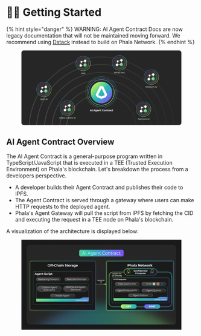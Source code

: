 # 👩‍💻 Getting Started

{% hint style="danger" %}
WARNING: AI Agent Contract Docs are now legacy documentation that will not be maintained moving forward. We recommend using [Dstack](broken-reference) instead to build on Phala Network.
{% endhint %}



<figure><img src="../../.gitbook/assets/AI-Agent-Contract.png" alt=""><figcaption></figcaption></figure>

## AI Agent Contract Overview

The AI Agent Contract is a general-purpose program written in TypeScript/JavaScript that is executed in a TEE (Trusted Execution Environment) on Phala's blockchain. Let's breakdown the process from a developers perspective.

* A developer builds their Agent Contract and publishes their code to IPFS.
* The Agent Contract is served through a gateway where users can make HTTP requests to the deployed agent.
* Phala's Agent Gateway will pull the script from IPFS by fetching the CID and executing the request in a TEE node on Phala's blockchain.

A visualization of the architecture is displayed below:

<figure><img src="../../.gitbook/assets/AI-Agent-Contract-Execution (1).png" alt=""><figcaption></figcaption></figure>
